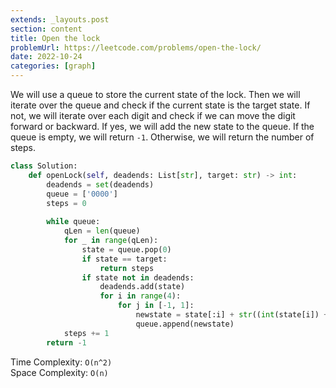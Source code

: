 ```yaml
---
extends: _layouts.post
section: content
title: Open the lock
problemUrl: https://leetcode.com/problems/open-the-lock/
date: 2022-10-24
categories: [graph]
---
```


We will use a queue to store the current state of the lock. Then we will iterate over the queue and check if the current state is the target state. If not, we will iterate over each digit and check if we can move the digit forward or backward. If yes, we will add the new state to the queue. If the queue is empty, we will return `-1`. Otherwise, we will return the number of steps.

```python
class Solution:
    def openLock(self, deadends: List[str], target: str) -> int:
        deadends = set(deadends)
        queue = ['0000']
        steps = 0
        
        while queue:
            qLen = len(queue)
            for _ in range(qLen):
                state = queue.pop(0)
                if state == target:
                    return steps
                if state not in deadends:
                    deadends.add(state)
                    for i in range(4):
                        for j in [-1, 1]:
                            newstate = state[:i] + str((int(state[i]) + j) % 10) + state[i+1:]
                            queue.append(newstate)
            steps += 1
        return -1
```

Time Complexity: `O(n^2)` <br/>
Space Complexity: `O(n)`